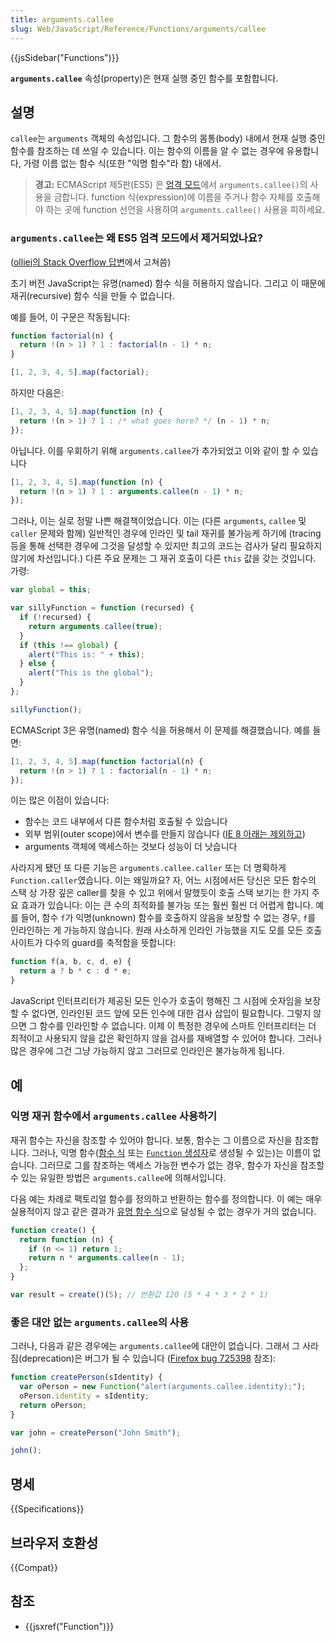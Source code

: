 ```yaml
---
title: arguments.callee
slug: Web/JavaScript/Reference/Functions/arguments/callee
---
```


{{jsSidebar("Functions")}}

**`arguments.callee`** 속성(property)은 현재 실행 중인 함수를 포함합니다.

## 설명

`callee`는 `arguments` 객체의 속성입니다. 그 함수의 몸통(body) 내에서 현재 실행 중인 함수를 참조하는 데 쓰일 수 있습니다. 이는 함수의 이름을 알 수 없는 경우에 유용합니다, 가령 이름 없는 함수 식(또한 "익명 함수"라 함) 내에서.

> **경고:** ECMAScript 제5판(ES5) 은 [엄격 모드](/ko/docs/JavaScript/Reference/Functions_and_function_scope/Strict_mode)에서 `arguments.callee()`의 사용을 금합니다. function 식(expression)에 이름을 주거나 함수 자체를 호출해야 하는 곳에 function 선언을 사용하여 `arguments.callee()` 사용을 피하세요.

### `arguments.callee`는 왜 ES5 엄격 모드에서 제거되었나요?

([olliej의 Stack Overflow 답변](http://stackoverflow.com/a/235760/578288)에서 고쳐씀)

초기 버전 JavaScript는 유명(named) 함수 식을 허용하지 않습니다. 그리고 이 때문에 재귀(recursive) 함수 식을 만들 수 없습니다.

예를 들어, 이 구문은 작동됩니다:

```js
function factorial(n) {
  return !(n > 1) ? 1 : factorial(n - 1) * n;
}

[1, 2, 3, 4, 5].map(factorial);
```

하지만 다음은:

```js
[1, 2, 3, 4, 5].map(function (n) {
  return !(n > 1) ? 1 : /* what goes here? */ (n - 1) * n;
});
```

아닙니다. 이를 우회하기 위해 `arguments.callee`가 추가되었고 이와 같이 할 수 있습니다

```js
[1, 2, 3, 4, 5].map(function (n) {
  return !(n > 1) ? 1 : arguments.callee(n - 1) * n;
});
```

그러나, 이는 실로 정말 나쁜 해결책이었습니다. 이는 (다른 `arguments`, `callee` 및 `caller` 문제와 함께) 일반적인 경우에 인라인 및 tail 재귀를 불가능케 하기에 (tracing 등을 통해 선택한 경우에 그것을 달성할 수 있지만 최고의 코드는 검사가 달리 필요하지 않기에 차선입니다.) 다른 주요 문제는 그 재귀 호출이 다른 `this` 값을 갖는 것입니다. 가령:

```js
var global = this;

var sillyFunction = function (recursed) {
  if (!recursed) {
    return arguments.callee(true);
  }
  if (this !== global) {
    alert("This is: " + this);
  } else {
    alert("This is the global");
  }
};

sillyFunction();
```

ECMAScript 3은 유명(named) 함수 식을 허용해서 이 문제를 해결했습니다. 예를 들면:

```js
[1, 2, 3, 4, 5].map(function factorial(n) {
  return !(n > 1) ? 1 : factorial(n - 1) * n;
});
```

이는 많은 이점이 있습니다:

- 함수는 코드 내부에서 다른 함수처럼 호출될 수 있습니다
- 외부 범위(outer scope)에서 변수를 만들지 않습니다 ([IE 8 아래는 제외하고](http://kangax.github.io/nfe/#example_1_function_expression_identifier_leaks_into_an_enclosing_scope))
- arguments 객체에 액세스하는 것보다 성능이 더 낫습니다

사라지게 됐던 또 다른 기능은 `arguments.callee.caller` 또는 더 명확하게 `Function.caller`였습니다. 이는 왜일까요? 자, 어느 시점에서든 당신은 모든 함수의 스택 상 가장 깊은 caller를 찾을 수 있고 위에서 말했듯이 호출 스택 보기는 한 가지 주요 효과가 있습니다: 이는 큰 수의 최적화를 불가능 또는 훨씬 훨씬 더 어렵게 합니다. 예를 들어, 함수 `f`가 익명(unknown) 함수를 호출하지 않음을 보장할 수 없는 경우, `f`를 인라인하는 게 가능하지 않습니다. 원래 사소하게 인라인 가능했을 지도 모를 모든 호출 사이트가 다수의 guard를 축적함을 뜻합니다:

```js
function f(a, b, c, d, e) {
  return a ? b * c : d * e;
}
```

JavaScript 인터프리터가 제공된 모든 인수가 호출이 행해진 그 시점에 숫자임을 보장할 수 없다면, 인라인된 코드 앞에 모든 인수에 대한 검사 삽입이 필요합니다. 그렇지 않으면 그 함수를 인라인할 수 없습니다. 이제 이 특정한 경우에 스마트 인터프리터는 더 최적이고 사용되지 않을 값은 확인하지 않을 검사를 재배열할 수 있어야 합니다. 그러나 많은 경우에 그건 그냥 가능하지 않고 그러므로 인라인은 불가능하게 됩니다.

## 예

### 익명 재귀 함수에서 `arguments.callee` 사용하기

재귀 함수는 자신을 참조할 수 있어야 합니다. 보통, 함수는 그 이름으로 자신을 참조합니다. 그러나, 익명 함수([함수 식](/ko/docs/Web/JavaScript/Reference/Operators/function) 또는 [`Function` 생성자](/ko/docs/Web/JavaScript/Reference/Global_Objects/Function)로 생성될 수 있는)는 이름이 없습니다. 그러므로 그를 참조하는 액세스 가능한 변수가 없는 경우, 함수가 자신을 참조할 수 있는 유일한 방법은 `arguments.callee`에 의해서입니다.

다음 예는 차례로 팩토리얼 함수를 정의하고 반환하는 함수를 정의합니다. 이 예는 매우 실용적이지 않고 같은 결과가 [유명 함수 식](/ko/docs/Web/JavaScript/Reference/Operators/function)으로 달성될 수 없는 경우가 거의 없습니다.

```js
function create() {
  return function (n) {
    if (n <= 1) return 1;
    return n * arguments.callee(n - 1);
  };
}

var result = create()(5); // 반환값 120 (5 * 4 * 3 * 2 * 1)
```

### 좋은 대안 없는 `arguments.callee`의 사용

그러나, 다음과 같은 경우에는 `arguments.callee`에 대안이 없습니다. 그래서 그 사라짐(deprecation)은 버그가 될 수 있습니다 ([Firefox bug 725398](https://bugzil.la/725398) 참조):

```js
function createPerson(sIdentity) {
  var oPerson = new Function("alert(arguments.callee.identity);");
  oPerson.identity = sIdentity;
  return oPerson;
}

var john = createPerson("John Smith");

john();
```

## 명세

{{Specifications}}

## 브라우저 호환성

{{Compat}}

## 참조

- {{jsxref("Function")}}
